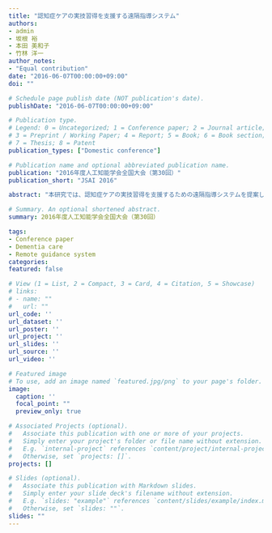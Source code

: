 ```yaml
---
title: "認知症ケアの実技習得を支援する遠隔指導システム"
authors:
- admin
- 坂根 裕
- 本田 美和子
- 竹林 洋一
author_notes:
- "Equal contribution"
date: "2016-06-07T00:00:00+09:00"
doi: ""

# Schedule page publish date (NOT publication's date).
publishDate: "2016-06-07T00:00:00+09:00"

# Publication type.
# Legend: 0 = Uncategorized; 1 = Conference paper; 2 = Journal article;
# 3 = Preprint / Working Paper; 4 = Report; 5 = Book; 6 = Book section;
# 7 = Thesis; 8 = Patent
publication_types: ["Domestic conference"]

# Publication name and optional abbreviated publication name.
publication: "2016年度人工知能学会全国大会（第30回）"
publication_short: "JSAI 2016"

abstract: "本研究では、認知症ケアの実技習得を支援するための遠隔指導システムを提案し、その効果を評価する。遠隔指導システムは、映像および音声を活用して、専門家がビデオの送受信でケア技術の指導を行うことを可能にする。"

# Summary. An optional shortened abstract.
summary: 2016年度人工知能学会全国大会（第30回）

tags:
- Conference paper
- Dementia care
- Remote guidance system
categories: 
featured: false

# View (1 = List, 2 = Compact, 3 = Card, 4 = Citation, 5 = Showcase)
# links:
# - name: ""
#   url: ""
url_code: ''
url_dataset: ''
url_poster: ''
url_project: ''
url_slides: ''
url_source: ''
url_video: ''

# Featured image
# To use, add an image named `featured.jpg/png` to your page's folder. 
image:
  caption: ''
  focal_point: ""
  preview_only: true

# Associated Projects (optional).
#   Associate this publication with one or more of your projects.
#   Simply enter your project's folder or file name without extension.
#   E.g. `internal-project` references `content/project/internal-project/index.md`.
#   Otherwise, set `projects: []`.
projects: []

# Slides (optional).
#   Associate this publication with Markdown slides.
#   Simply enter your slide deck's filename without extension.
#   E.g. `slides: "example"` references `content/slides/example/index.md`.
#   Otherwise, set `slides: ""`.
slides: ""
---
```

